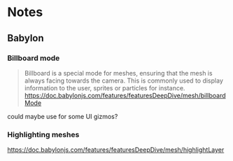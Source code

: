 # Notes

## Babylon

### Billboard mode

> Billboard is a special mode for meshes, ensuring that the mesh is always facing towards the camera. This is commonly used to display information to the user, sprites or particles for instance.
> https://doc.babylonjs.com/features/featuresDeepDive/mesh/billboardMode

could maybe use for some UI gizmos?

### Highlighting meshes

https://doc.babylonjs.com/features/featuresDeepDive/mesh/highlightLayer